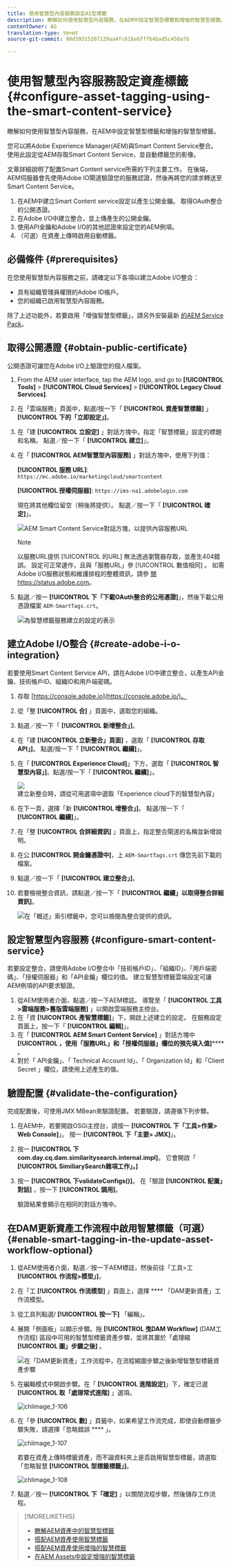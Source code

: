 ```yaml
---
title: 使用智慧型內容服務設定AI型標籤
description: 瞭解如何使用智慧型內容服務，在AEM中設定智慧型標籤和增強的智慧型標籤。
contentOwner: AG
translation-type: tm+mt
source-git-commit: 90d39315207129aa4fc616e6fffb4bad5c450a7b

---
```



# 使用智慧型內容服務設定資產標籤 {#configure-asset-tagging-using-the-smart-content-service}

瞭解如何使用智慧型內容服務，在AEM中設定智慧型標籤和增強的智慧型標籤。

您可以將Adobe Experience Manager(AEM)與Smart Content Service整合。 使用此設定從AEM存取Smart Content Service，並自動標籤您的影像。

文章詳細說明了配置Smart Content service所需的下列主要工作。 在後端，AEM伺服器會先使用Adobe IO閘道驗證您的服務認證，然後再將您的請求轉送至Smart Content Service。

1. 在AEM中建立Smart Content service設定以產生公開金鑰。 取得OAuth整合的公開憑證。
1. 在Adobe I/O中建立整合，並上傳產生的公開金鑰。
1. 使用API金鑰和Adobe I/O的其他認證來設定您的AEM例項。
1. （可選）在資產上傳時啟用自動標籤。

## 必備條件 {#prerequisites}

在您使用智慧型內容服務之前，請確定以下各項以建立Adobe I/O整合：

* 具有組織管理員權限的Adobe ID帳戶。
* 您的組織已啟用智慧型內容服務。

除了上述功能外，若要啟用「增強智慧型標籤」，請另外安裝最新 [的AEM Service Pack](https://helpx.adobe.com/experience-manager/aem-releases-updates.html)。

## 取得公開憑證 {#obtain-public-certificate}

公開憑證可讓您在Adobe I/O上驗證您的個人檔案。

1. From the AEM user interface, tap the AEM logo, and go to **[!UICONTROL Tools]** > **[!UICONTROL Cloud Services]** > **[!UICONTROL Legacy Cloud Services]**.

1. 在「雲端服務」頁面中，點選/按一下「 **[!UICONTROL 資產智慧標籤]** 」 **[!UICONTROL 下的「立即設定」]**。
1. 在「建 **[!UICONTROL 立設定]** 」對話方塊中，指定「智慧標籤」設定的標題和名稱。 點選／按一下「 **[!UICONTROL 建立]**」。
1. 在「 **[!UICONTROL AEM智慧型內容服務]** 」對話方塊中，使用下列值：

   **[!UICONTROL 服務 URL]**: `https://mc.adobe.io/marketingcloud/smartcontent`

   **[!UICONTROL 授權伺服器]**: `https://ims-na1.adobelogin.com`

   現在將其他欄位留空（稍後將提供）。 點選／按一下「 **[!UICONTROL 確定]**」。

   ![AEM Smart Content Service對話方塊，以提供內容服務URL](assets/aem_scs.png)

   >[!NOTE]
   >
   >以服務URL提供 [!UICONTROL 的URL] 無法透過瀏覽器存取，並產生404錯誤。 設定可正常運作，且與「服務URL」參 [!UICONTROL 數值相同] 。 如需Adobe I/O服務狀態和維護排程的整體資訊，請參 [閱https://status.adobe.com](https://status.adobe.com)。

1. 點選／按一 **[!UICONTROL 下「下載OAuth整合的公用憑證]**」，然後下載公用憑證檔案 `AEM-SmartTags.crt`。

   ![為智慧標籤服務建立的設定的表示](assets/download_link.png)

## 建立Adobe I/O整合 {#create-adobe-i-o-integration}

若要使用Smart Content Service API，請在Adobe I/O中建立整合，以產生API金鑰、技術帳戶ID、組織ID和用戶端密碼。

1. 存取 [https://console.adobe.io](https://console.adobe.io/)。
1. 從「整 **[!UICONTROL 合]** 」頁面中，選取您的組織。
1. 點選／按一下「 **[!UICONTROL 新增整合」]**。
1. 在「建 **[!UICONTROL 立新整合」頁面]** ，選取「 **[!UICONTROL 存取API」]**。 點選/按一下「 **[!UICONTROL 繼續]**」。
1. 在「 **[!UICONTROL Experience Cloud]**」下方，選取「 **[!UICONTROL 智慧型內容」]**。點選/按一下「 **[!UICONTROL 繼續]**」。

   ![建立新整合時，請從可用選項中選取「Experience cloud下的智慧型內容」](assets/smart_content.png)

1. 在下一頁，選擇「新 **[!UICONTROL 增整合」]**。 點選/按一下「 **[!UICONTROL 繼續]**」。
1. 在「整 **[!UICONTROL 合詳細資訊]** 」頁面上，指定整合閘道的名稱並新增說明。
1. 在公 **[!UICONTROL 開金鑰憑證中]**，上 `AEM-SmartTags.crt` 傳您先前下載的檔案。
1. 點選／按一下「 **[!UICONTROL 建立整合」]**。
1. 若要檢視整合資訊，請點選／按一下「 **[!UICONTROL 繼續」以取得整合詳細資訊]**。

   ![在「概述」索引標籤中，您可以檢閱為整合提供的資訊。](assets/integration_details.png)

## 設定智慧型內容服務 {#configure-smart-content-service}

若要設定整合，請使用Adobe I/O整合中「技術帳戶ID」、「組織ID」、「用戶端密碼」、「授權伺服器」和「API金鑰」欄位的值。 建立智慧型標籤雲端設定可讓AEM例項的API要求驗證。

1. 從AEM使用者介面，點選／按一下AEM標誌。 導覽至「 **[!UICONTROL 工具>雲端服務>舊版雲端服務]** 」以開啟雲端服務主控台。
1. 在「資 **[!UICONTROL 產智慧標籤]**」下，開啟上述建立的設定。 在服務設定頁面上，按一下「 **[!UICONTROL 編輯]**」。
1. 在「 **[!UICONTROL AEM Smart Content Service]** 」對話方塊中 **[!UICONTROL ，使用「服務URL」和「授權伺服器」欄位的預先填入值]****** 。
1. 對於「 API金鑰」、「 Technical Account Id」、「 Organization Id」和「Client Secret 」欄位，請使用上述產生的值。

## 驗證配置 {#validate-the-configuration}

完成配置後，可使用JMX MBean來驗證配置。 若要驗證，請遵循下列步驟。

1. 在AEM中，若要開啟OSGi主控台，請按一 **[!UICONTROL 下「工具>作業> Web Console]**」。 按一 **[!UICONTROL 下「主要> JMX]**」。
1. 按一 **[!UICONTROL 下com.day.cq.dam.similaritysearch.internal.impl]**。 它會開啟「 **[!UICONTROL SimiliarySearch雜項工作」。]**
1. 按一 **[!UICONTROL 下validateConfigs()]**。 在「驗證 **[!UICONTROL 配置」對話]** ，按一下 **[!UICONTROL 調用]**。

   驗證結果會顯示在相同的對話方塊中。

## 在DAM更新資產工作流程中啟用智慧標籤（可選） {#enable-smart-tagging-in-the-update-asset-workflow-optional}

1. 從AEM使用者介面，點選／按一下AEM標誌，然後前往「工具>工 **[!UICONTROL 作流程>模型」]**。
1. 在「工 **[!UICONTROL 作流模型]** 」頁面上，選擇 **** 「DAM更新資產」工作流模型。
1. 從工具列點選/ **[!UICONTROL 按一下]** 「編輯」。
1. 展開「側面板」以顯示步驟。拖 **[!UICONTROL 曳DAM Workflow]**  (DAM工作流程) 區段中可用的智慧型標籤資產步驟，並將其置於「處理縮 **[!UICONTROL 圖」步驟之後]** 。

   ![在「DAM更新資產」工作流程中，在流程縮圖步驟之後新增智慧型標籤資產步驟](assets/chlimage_1-105.png)

1. 在編輯模式中開啟步驟。在「 **[!UICONTROL 進階設定]**」下，確定已選 **[!UICONTROL 取「處理常式進階]** 」選項。

   ![chlimage_1-106](assets/chlimage_1-106.png)

1. 在「參 **[!UICONTROL 數]** 」頁籤中，如果希望工作流完成，即使自動標籤步驟失敗，請選擇「忽略錯誤 **** 」。

   ![chlimage_1-107](assets/chlimage_1-107.png)

   若要在資產上傳時標籤資產，而不論資料夾上是否啟用智慧型標籤，請選取「忽略智慧 **[!UICONTROL 型標籤標籤」]**。

   ![chlimage_1-108](assets/chlimage_1-108.png)

1. 點選／按一 **[!UICONTROL 下「確定]** 」以關閉流程步驟，然後儲存工作流程。

>[!MORELIKETHIS]
>
>* [瞭解AEM資產中的智慧型標籤](https://helpx.adobe.com/experience-manager/kt/assets/using/smart-tags-feature-video-understand.html)
>* [搭配AEM資產使用智慧標籤](https://helpx.adobe.com/experience-manager/kt/assets/using/smart-tags-feature-video-use.html)
>* [搭配AEM資產使用增強的智慧標籤](https://helpx.adobe.com/experience-manager/kt/assets/using/enhanced-smart-tags-feature-video-use.html)
>* [在AEM Assets中設定增強的智慧標籤](https://helpx.adobe.com/experience-manager/kt/assets/using/enhanced-smart-tags-technical-video-setup.html)


